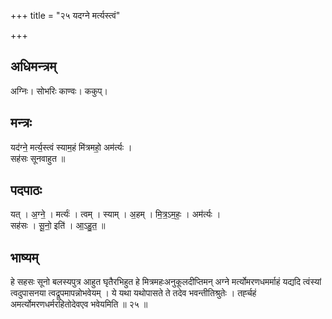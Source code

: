 +++
title = "२५ यदग्ने मर्त्यस्त्वं"

+++
## अधिमन्त्रम्
अग्निः। सोभरिः काण्वः। ककुप्।

## मन्त्रः
यद॑ग्ने॒ मर्त्य॒स्त्वं स्याम॒हं मि॑त्रमहो॒ अम॑र्त्यः ।  
सह॑सः सूनवाहुत ॥

## पदपाठः
यत् । अ॒ग्ने॒ । मर्त्यः॑ । त्वम् । स्याम् । अ॒हम् । मि॒त्र॒ऽम॒हः॒ । अम॑र्त्यः ।  
सह॑सः । सू॒नो॒ इति॑ । आ॒ऽहु॒त॒ ॥

## भाष्यम्
हे सहसः सूनो बलस्यपुत्र आहुत घृतैरभिहुत हे मित्रमहःअनुकूलदीप्तिमन् अग्ने मर्त्योमरणधमर्माहं यद्यदि त्वंस्यां त्वदुपासनया त्वद्रूपमापन्नोभवेयम् । ये यथा यथोपासते ते तदेव भवन्तीतिश्रुतेः । तर्ह्चहं अमर्त्योमरणधर्मरहितोदेवएव भवेयमिति ॥ २५ ॥